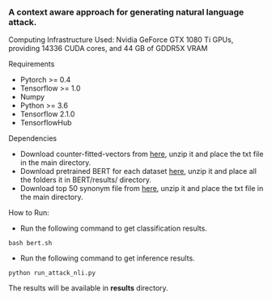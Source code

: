 ### A context aware approach for generating natural language attack.

Computing Infrastructure Used: Nvidia GeForce GTX 1080 Ti GPUs, providing 14336 CUDA cores, and 44 GB of GDDR5X VRAM



Requirements
-  Pytorch >= 0.4
-  Tensorflow >= 1.0
-  Numpy
-  Python >= 3.6
- Tensorflow 2.1.0
- TensorflowHub

Dependencies

- Download counter-fitted-vectors from [here](https://github.com/nmrksic/counter-fitting/tree/master/word_vectors), unzip it and place the txt file in the main directory.
- Download pretrained BERT for each dataset [here](https://drive.google.com/file/d/1UChkyjrSJAVBpb3DcPwDhZUE4FuL0J25/view?usp=sharing), unzip it and place all the folders it in BERT/results/ directory.
- Download top 50 synonym file from [here](https://drive.google.com/file/d/1AIz8Imvv8OmHxVwY5kx10iwKAUzD6ODx/view?usp=sharing), unzip it and place the txt file in the main directory.
 
How to Run:
-   Run the following command to get classification results. 

```
bash bert.sh
```
-   Run the following command to get inference results. 

```
python run_attack_nli.py
```
The results will be available in **results** directory.

